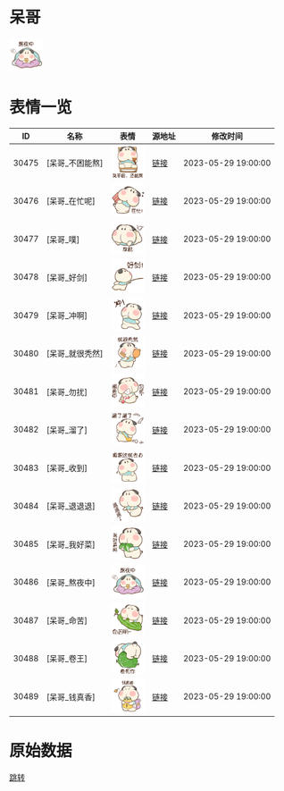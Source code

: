 # 呆哥

<img src="./cover.png" height="60" alt="cover" />

# 表情一览

|ID|名称|表情|源地址|修改时间|
|----|----|----|----|----|
|30475|[呆哥_不困能熬]|<img src="./pic/030475_%5B呆哥_不困能熬%5D.png" height="60" alt="不困能熬"/>|[链接](https://i0.hdslb.com/bfs/garb/5cabf2d1bac8c750f3a362391cd5a7bc33e68fee.png)|2023-05-29 19:00:00|
|30476|[呆哥_在忙呢]|<img src="./pic/030476_%5B呆哥_在忙呢%5D.png" height="60" alt="在忙呢"/>|[链接](https://i0.hdslb.com/bfs/garb/531dc368f132b13e79e511b48cdac25d746ea092.png)|2023-05-29 19:00:00|
|30477|[呆哥_噗]|<img src="./pic/030477_%5B呆哥_噗%5D.png" height="60" alt="噗"/>|[链接](https://i0.hdslb.com/bfs/garb/e0905367c4967c89eba0bd543735a54761da8b7e.png)|2023-05-29 19:00:00|
|30478|[呆哥_好剑]|<img src="./pic/030478_%5B呆哥_好剑%5D.png" height="60" alt="好剑"/>|[链接](https://i0.hdslb.com/bfs/garb/b7a6b5fb017407151c91529d9143d385eba0b2a4.png)|2023-05-29 19:00:00|
|30479|[呆哥_冲啊]|<img src="./pic/030479_%5B呆哥_冲啊%5D.png" height="60" alt="冲啊"/>|[链接](https://i0.hdslb.com/bfs/garb/46e0dc3211fd2ee02eba1f0c2de4b3e05435cbfe.png)|2023-05-29 19:00:00|
|30480|[呆哥_就很秃然]|<img src="./pic/030480_%5B呆哥_就很秃然%5D.png" height="60" alt="就很秃然"/>|[链接](https://i0.hdslb.com/bfs/garb/76dd0183996f2518ce21dec344983d3e550c332b.png)|2023-05-29 19:00:00|
|30481|[呆哥_勿扰]|<img src="./pic/030481_%5B呆哥_勿扰%5D.png" height="60" alt="勿扰"/>|[链接](https://i0.hdslb.com/bfs/garb/831146c709e54016f033018d141853d4d9344121.png)|2023-05-29 19:00:00|
|30482|[呆哥_溜了]|<img src="./pic/030482_%5B呆哥_溜了%5D.png" height="60" alt="溜了"/>|[链接](https://i0.hdslb.com/bfs/garb/d24429423d3084005b2b097e5e55b36794e11fc9.png)|2023-05-29 19:00:00|
|30483|[呆哥_收到]|<img src="./pic/030483_%5B呆哥_收到%5D.png" height="60" alt="收到"/>|[链接](https://i0.hdslb.com/bfs/garb/d318cd7adf0c3fb91b65b6c3ffa4782ab9cf2d1b.png)|2023-05-29 19:00:00|
|30484|[呆哥_退退退]|<img src="./pic/030484_%5B呆哥_退退退%5D.png" height="60" alt="退退退"/>|[链接](https://i0.hdslb.com/bfs/garb/0125f0b1773c9d44136fe9473c1fb88fa248563c.png)|2023-05-29 19:00:00|
|30485|[呆哥_我好菜]|<img src="./pic/030485_%5B呆哥_我好菜%5D.png" height="60" alt="我好菜"/>|[链接](https://i0.hdslb.com/bfs/garb/69dd30c333e54ea2e9436357f7571c15fcc30ab1.png)|2023-05-29 19:00:00|
|30486|[呆哥_熬夜中]|<img src="./pic/030486_%5B呆哥_熬夜中%5D.png" height="60" alt="熬夜中"/>|[链接](https://i0.hdslb.com/bfs/garb/4df1d068c5e6ca991a444e3b014c2d6dfc5e428b.png)|2023-05-29 19:00:00|
|30487|[呆哥_命苦]|<img src="./pic/030487_%5B呆哥_命苦%5D.png" height="60" alt="命苦"/>|[链接](https://i0.hdslb.com/bfs/garb/61631a95905c81c936ea4e1953288921ae9d8ff1.png)|2023-05-29 19:00:00|
|30488|[呆哥_卷王]|<img src="./pic/030488_%5B呆哥_卷王%5D.png" height="60" alt="卷王"/>|[链接](https://i0.hdslb.com/bfs/garb/90fbbab172648e4354b32497d1f1da4216086155.png)|2023-05-29 19:00:00|
|30489|[呆哥_钱真香]|<img src="./pic/030489_%5B呆哥_钱真香%5D.png" height="60" alt="钱真香"/>|[链接](https://i0.hdslb.com/bfs/garb/e2930fe8261f297d18a7ad022702e96dc5c0a8d2.png)|2023-05-29 19:00:00|

# 原始数据

[跳转](./raw.json)


